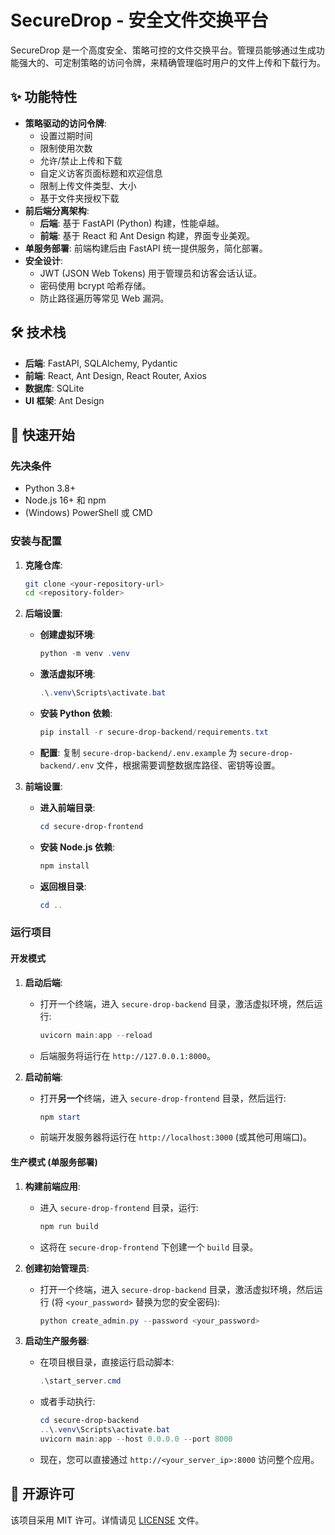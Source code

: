 # SecureDrop - 安全文件交换平台

SecureDrop 是一个高度安全、策略可控的文件交换平台。管理员能够通过生成功能强大的、可定制策略的访问令牌，来精确管理临时用户的文件上传和下载行为。

## ✨ 功能特性

- **策略驱动的访问令牌**:
  - 设置过期时间
  - 限制使用次数
  - 允许/禁止上传和下载
  - 自定义访客页面标题和欢迎信息
  - 限制上传文件类型、大小
  - 基于文件夹授权下载
- **前后端分离架构**:
  - **后端**: 基于 FastAPI (Python) 构建，性能卓越。
  - **前端**: 基于 React 和 Ant Design 构建，界面专业美观。
- **单服务部署**: 前端构建后由 FastAPI 统一提供服务，简化部署。
- **安全设计**:
  - JWT (JSON Web Tokens) 用于管理员和访客会话认证。
  - 密码使用 bcrypt 哈希存储。
  - 防止路径遍历等常见 Web 漏洞。

## 🛠️ 技术栈

- **后端**: FastAPI, SQLAlchemy, Pydantic
- **前端**: React, Ant Design, React Router, Axios
- **数据库**: SQLite
- **UI 框架**: Ant Design

## 🚀 快速开始

### 先决条件

- Python 3.8+
- Node.js 16+ 和 npm
- (Windows) PowerShell 或 CMD

### 安装与配置

1.  **克隆仓库**:
    ```bash
    git clone <your-repository-url>
    cd <repository-folder>
    ```

2.  **后端设置**:
    - **创建虚拟环境**:
      ```powershell
      python -m venv .venv
      ```
    - **激活虚拟环境**:
      ```powershell
      .\.venv\Scripts\activate.bat
      ```
    - **安装 Python 依赖**:
      ```powershell
      pip install -r secure-drop-backend/requirements.txt
      ```
    - **配置**: 复制 `secure-drop-backend/.env.example` 为 `secure-drop-backend/.env` 文件，根据需要调整数据库路径、密钥等设置。

3.  **前端设置**:
    - **进入前端目录**:
      ```powershell
      cd secure-drop-frontend
      ```
    - **安装 Node.js 依赖**:
      ```powershell
      npm install
      ```
    - **返回根目录**:
      ```powershell
      cd ..
      ```

### 运行项目

#### 开发模式

1.  **启动后端**:
    - 打开一个终端，进入 `secure-drop-backend` 目录，激活虚拟环境，然后运行:
      ```powershell
      uvicorn main:app --reload
      ```
    - 后端服务将运行在 `http://127.0.0.1:8000`。

2.  **启动前端**:
    - 打开**另一个**终端，进入 `secure-drop-frontend` 目录，然后运行:
      ```powershell
      npm start
      ```
    - 前端开发服务器将运行在 `http://localhost:3000` (或其他可用端口)。

#### 生产模式 (单服务部署)

1.  **构建前端应用**:
    - 进入 `secure-drop-frontend` 目录，运行:
      ```powershell
      npm run build
      ```
    - 这将在 `secure-drop-frontend` 下创建一个 `build` 目录。

2.  **创建初始管理员**:
    - 打开一个终端，进入 `secure-drop-backend` 目录，激活虚拟环境，然后运行 (将 `<your_password>` 替换为您的安全密码):
      ```powershell
      python create_admin.py --password <your_password>
      ```

3.  **启动生产服务器**:
    - 在项目根目录，直接运行启动脚本:
      ```powershell
      .\start_server.cmd
      ```
    - 或者手动执行:
      ```powershell
      cd secure-drop-backend
      ..\.venv\Scripts\activate.bat
      uvicorn main:app --host 0.0.0.0 --port 8000
      ```
    - 现在，您可以直接通过 `http://<your_server_ip>:8000` 访问整个应用。

## 📄 开源许可

该项目采用 MIT 许可。详情请见 [LICENSE](LICENSE) 文件。

